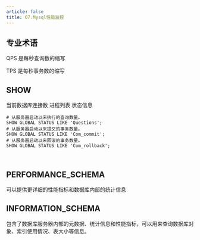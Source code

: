 ```yaml
---
article: false
title: 07.Mysql性能监控
---
```


## 专业术语
QPS 是每秒查询数的缩写

TPS 是每秒事务数的缩写


## SHOW
当前数据库连接数
进程列表
状态信息


```shell
# 从服务器启动以来执行的查询数量。
SHOW GLOBAL STATUS LIKE 'Questions';
# 从服务器启动以来提交的事务数量。
SHOW GLOBAL STATUS LIKE 'Com_commit';
# 从服务器启动以来回滚的事务数量。
SHOW GLOBAL STATUS LIKE 'Com_rollback';



```


## PERFORMANCE_SCHEMA
可以提供更详细的性能指标和数据库内部的统计信息






## INFORMATION_SCHEMA
包含了数据库服务器内部的元数据、统计信息和性能指标，可以用来查询数据库对象、索引使用情况、表大小等信息。








